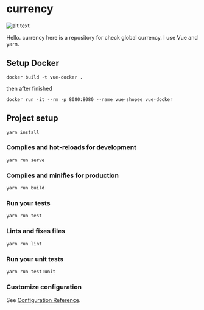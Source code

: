 # currency

![alt text](https://upload.wikimedia.org/wikipedia/commons/b/b5/Shopee-logo.jpg "currency")

Hello. currency here is a repository for check global currency. I use Vue and yarn.

## Setup Docker
```
docker build -t vue-docker .
```
then after finished

```
docker run -it --rm -p 8080:8080 --name vue-shopee vue-docker
```

## Project setup
```
yarn install
```

### Compiles and hot-reloads for development
```
yarn run serve
```

### Compiles and minifies for production
```
yarn run build
```

### Run your tests
```
yarn run test
```

### Lints and fixes files
```
yarn run lint
```

### Run your unit tests
```
yarn run test:unit
```

### Customize configuration
See [Configuration Reference](https://cli.vuejs.org/config/).
